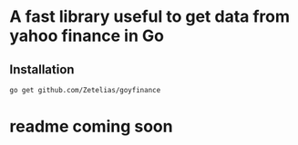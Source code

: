 # A fast library useful to get data from yahoo finance in Go
    
## Installation
```bash
go get github.com/Zetelias/goyfinance
```

# readme coming soon
